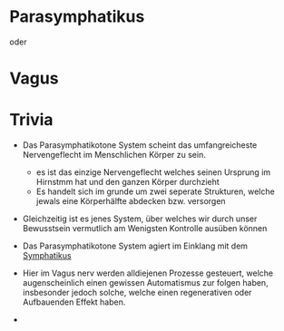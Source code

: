# Parasymphatikus
oder
# Vagus

# Trivia
- Das Parasymphatikotone System scheint das umfangreicheste Nervengeflecht im Menschlichen Körper zu sein.
	- es ist das einzige Nervengeflecht welches seinen Ursprung im Hirnstmm hat und den ganzen Körper durchzieht
	- Es handelt sich im grunde um zwei seperate Strukturen, welche jewals eine Körperhälfte abdecken bzw. versorgen
- Gleichzeitig ist es jenes System, über welches wir durch unser Bewusstsein vermutlich am Wenigsten Kontrolle ausüben können
- Das Parasymphatikotone System agiert im Einklang mit dem [Symphatikus](../Symphatikus/Symphatikus.md)
- Hier im Vagus nerv werden alldiejenen Prozesse gesteuert, welche augenscheinlich einen gewissen Automatismus zur folgen haben, insbesonder jedoch solche, welche einen regenerativen oder Aufbauenden Effekt haben.

- 